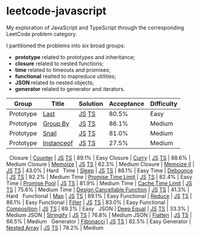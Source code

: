 # leetcode-javascript
My exploration of JavaScript and TypeScript through the corresponding LeetCode problem category.

I partitioned the problems into six broad groups:
- **prototype** related to prototypes and inheritance;
- **closure** related to nested functions;
- **time** related to timeouts and promises;
- **functional** realted to mapreduce utilities;
- **JSON** related to nested objects;
- **generator** related to generator and iterators.

Group | Title | Solution | Acceptance | Difficulty
------|-------|----------|------------|-----------
Prototype | [Last](/prototype/last/README.md) | [JS](/prototype/last/solution.js) [TS](/prototype/last/solution.ts) | 80.5% | Easy
Prototype | [Group By](/prototype/groupby/README.md) | [JS](/prototype/groupby/solution.js) [TS](/prototype/groupby/solution.ts) | 86.1% | Medium
Prototype | [Snail](/prototype/snail/README.md) | [JS](/prototype/snail/solution.js) [TS](/prototype/snail/solution.ts) | 81.0% | Medium
Prototype | [Instanceof](/prototype/instanceof/README.md) | [JS](/prototype/instanceof/solution.js) [TS](/prototype/instanceof/solution.ts) | 27.5% | Medium
&nbsp;
Closure | [Counter](/closure/counter/README.md) | [JS](/closure/counter/solution.js) [TS](/closure/counter/solution.ts) | 89.1% | Easy
Closure | [Curry](/closure/curry/README.md) | [JS](/closure/curry/solution.js) [TS](/closure/curry/solution.ts) | 88.6% | Medium
Closure | [Memoize](/closure/memoize/README.md) | [JS](/closure/memoize/solution.js) [TS](/closure/memoize/solution.ts) | 62.3% | Medium
Closure | [Memoize II](/closure/memoize_ii/README.md) | [JS](/closure/memoize_ii/solution.js) [TS](/closure/memoize_ii/solution.ts) | 43.0% | Hard
&nbsp;
Time | [Sleep](/time/sleep/README.md) | [JS](/time/sleep/solution.js) [TS](/time/sleep/solution.ts) | 88.1% | Easy
Time | [Debounce](/time/debounce/README.md) | [JS](/time/debounce/solution.js) [TS](/time/debounce/solution.ts) | 92.2% | Medium
Time | [Promise Time Limit](/time/timelimit/README.md) | [JS](/time/timelimit/solution.js) [TS](/time/timelimit/solution.ts) | 82.4% | Easy
Time | [Promise Pool](/time/pool/README.md) | [JS](/time/pool/solution.js) [TS](/time/pool/solution.ts) | 81.9% | Medium
Time | [Cache Time Limit](/time/cache/README.md) | [JS](/time/cache/solution.js) [TS](/time/cache/solution.ts) | 75.6% | Medium
Time | [Design Cancellable Function](/time/cancellable/README.md) | [JS](/time/cancellable/solution.js) [TS](/time/cancellable/solution.ts) | 41.3% | Hard
&nbsp;
Functional | [Map](/functional/map/README.md) | [JS](/functional/map/solution.js) [TS](/functional/map/solution.ts) | 89.1% | Easy
Functional | [Reduce](/functional/reduce/README.md) | [JS](/functional/reduce/solution.js) [TS](/functional/reduce/solution.ts) | 86.1% | Easy
Functional | [Filter](/functional/filter/README.md) | [JS](/functional/filter/solution.js) [TS](/functional/filter/solution.ts) | 83.0% | Easy
Functional | [Composition](/functional/composition/README.md) | [JS](/functional/composition/solution.js) [TS](/functional/composition/solution.ts) | 89.2% | Easy
&nbsp;
JSON | [Deep Equal](/json/deepequal/README.md) | [JS](/json/deepequal/solution.js) [TS](/json/deepequal/solution.ts) | 33.3% | Medium
JSON | [Stringify](/json/stringify/README.md) | [JS](/json/stringify/solution.js) [TS](/json/stringify/solution.ts) | 76.8% | Medium
JSON | [Flatten](/json/flatten/README.md) | [JS](/json/flatten/solution.js) [TS](/json/flatten/solution.ts) | 66.5% | Medium
&nbsp;
Generator | [Fibonacci](/generator/fibonacci/README.md) | [JS](/generator/fibonacci/solution.js) [TS](/generator/fibonacci/solution.ts) | 82.5% | Easy
Generator | [Nested Array](/generator/nested/README.md) | [JS](/generator/nested/solution.js) [TS](/generator/nested/solution.ts) | 78.2% | Medium
